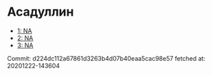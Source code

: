 # Асадуллин
- [1: NA](1.md)
- [2: NA](2.md)
- [3: NA](3.md)

Commit: d224dc112a67861d3263b4d07b40eaa5cac98e57
 fetched at: 20201222-143604

